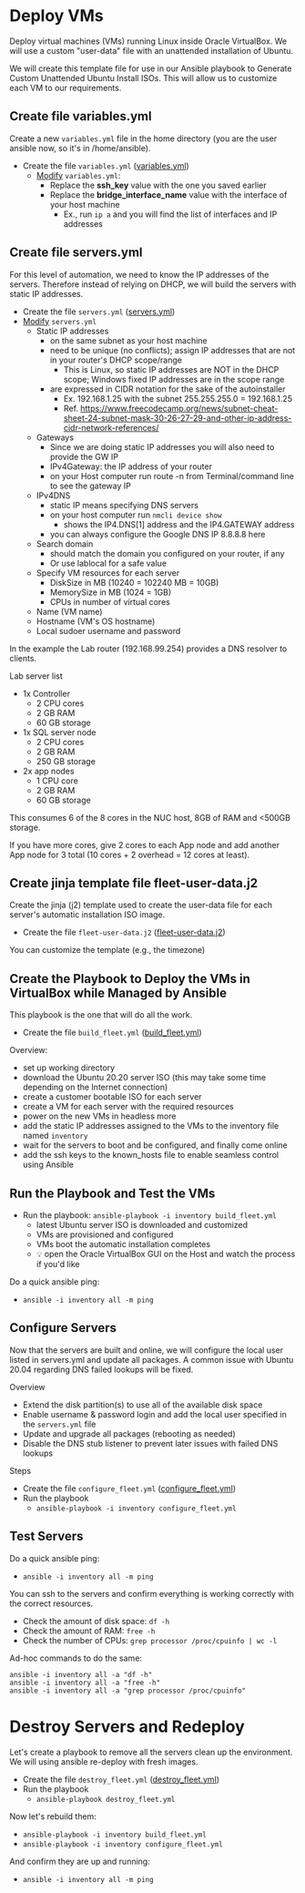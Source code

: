 # Deploy VMs
Deploy virtual machines (VMs) running Linux inside Oracle VirtualBox. We will use a custom "user-data" file with an unattended installation of Ubuntu.

We will create this template file for use in our Ansible playbook to Generate Custom Unattended Ubuntu Install ISOs. This will allow us to customize each VM to our requirements.

## Create file variables.yml
Create a new `variables.yml` file in the home directory (you are the user ansible now, so it's in /home/ansible).

- Create the file `variables.yml` ([variables.yml](variables.yml))
  - <ins>Modify</ins> `variables.yml`:
    - Replace the **ssh_key** value with the one you saved earlier
    - Replace the **bridge_interface_name** value with the interface of your host machine
      - Ex., run `ip a` and you will find the list of interfaces and IP addresses

## Create file servers.yml
For this level of automation, we need to know the IP addresses of the servers. Therefore instead of relying on DHCP, we will build the servers with static IP addresses.

- Create the file `servers.yml` ([servers.yml](servers.yml))
- <ins>Modify</ins> `servers.yml`
  - Static IP addresses
    - on the same subnet as your host machine
    - need to be unique (no conflicts); assign IP addresses that are not in your router's DHCP scope/range
      - This is Linux, so static IP addresses are NOT in the DHCP scope; Windows fixed IP addresses are in the scope range
    - are expressed in CIDR notation for the sake of the autoinstaller
      - Ex. 192.168.1.25 with the subnet 255.255.255.0 = 192.168.1.25
      - Ref. https://www.freecodecamp.org/news/subnet-cheat-sheet-24-subnet-mask-30-26-27-29-and-other-ip-address-cidr-network-references/
  - Gateways
    - Since we are doing static IP addresses you will also need to provide the GW IP
    - IPv4Gateway: the IP address of your router
    - on your Host computer run route -n from Terminal/command line to see the gateway IP
  - IPv4DNS
    - static IP means specifying DNS servers
    - on your host computer run `nmcli device show`
      - shows the IP4.DNS[1] address and the IP4.GATEWAY address
    - you can always configure the Google DNS IP 8.8.8.8 here
   - Search domain
     - should match the domain you configured on your router, if any
     - Or use lablocal for a safe value
  - Specify VM resources for each server
    - DiskSize in MB (10240 = 102240 MB = 10GB)
    - MemorySize in MB (1024 = 1GB)
    - CPUs in number of virtual cores
  - Name (VM name)
  - Hostname (VM's OS hostname)
  - Local sudoer username and password

In the example the Lab router (192.168.99.254) provides a DNS resolver to clients.

Lab server list
- 1x Controller
  - 2 CPU cores
  - 2 GB RAM
  - 60 GB storage
- 1x SQL server node
  - 2 CPU cores
  - 2 GB RAM
  - 250 GB storage
- 2x app nodes
  - 1 CPU core
  - 2 GB RAM
  - 60 GB storage

This consumes 6 of the 8 cores in the NUC host, 8GB of RAM and <500GB storage.

If you have more cores, give 2 cores to each App node and add another App node for 3 total (10 cores + 2 overhead = 12 cores at least).

## Create jinja template file fleet-user-data.j2
Create the jinja (j2) template used to create the user-data file for each server's automatic installation ISO image.
- Create the file `fleet-user-data.j2` ([fleet-user-data.j2](fleet-user-data.j2))

You can customize the template (e.g., the timezone)

## Create the Playbook to Deploy the VMs in VirtualBox while Managed by Ansible
This playbook is the one that will do all the work.
- Create the file `build_fleet.yml` ([build_fleet.yml](build_fleet.yml))

Overview:
- set up working directory
- download the Ubuntu 20.20 server ISO (this may take some time depending on the Internet connection)
- create a customer bootable ISO for each server
- create a VM for each server with the required resources
- power on the new VMs in headless more
- add the static IP addresses assigned to the VMs to the inventory file named `inventory`
- wait for the servers to boot and be configured, and finally come online
- add the ssh keys to the known_hosts file to enable seamless control using Ansible

## Run the Playbook and Test the VMs
- Run the playbook: `ansible-playbook -i inventory build_fleet.yml`
  - latest Ubuntu server ISO is downloaded and customized
  - VMs are provisioned and configured
  - VMs boot the automatic installation completes
  - 💡 open the Oracle VirtualBox GUI on the Host and watch the process if you'd like

Do a quick ansible ping:
- `ansible -i inventory all -m ping`

## Configure Servers
Now that the servers are built and online, we will configure the local user listed in servers.yml and update all packages. A common issue with Ubuntu 20.04 regarding DNS failed lookups will be fixed.

Overview
- Extend the disk partition(s) to use all of the available disk space
- Enable username & password login and add the local user specified in the `servers.yml` file
- Update and upgrade all packages (rebooting as needed)
- Disable the DNS stub listener to prevent later issues with failed DNS lookups

Steps
- Create the file `configure_fleet.yml` ([configure_fleet.yml](configure_fleet.yml))
- Run the playbook
  - `ansible-playbook -i inventory configure_fleet.yml`

## Test Servers
Do a quick ansible ping:
- `ansible -i inventory all -m ping`

You can ssh to the servers and confirm everything is working correctly with the correct resources.
- Check the amount of disk space: `df -h`
- Check the amount of RAM: `free -h`
- Check the number of CPUs: `grep processor /proc/cpuinfo | wc -l`

Ad-hoc commands to do the same:
~~~~
ansible -i inventory all -a "df -h"
ansible -i inventory all -a "free -h"
ansible -i inventory all -a "grep processor /proc/cpuinfo"
~~~~

# Destroy Servers and Redeploy
Let's create a playbook to remove all the servers clean up the environment. We will using ansible re-deploy with fresh images.

- Create the file `destroy_fleet.yml` ([destroy_fleet.yml](destroy_fleet.yml))
- Run the playbook
  - `ansible-playbook destroy_fleet.yml`

Now let's rebuild them:
- `ansible-playbook -i inventory build_fleet.yml`
- `ansible-playbook -i inventory configure_fleet.yml`

And confirm they are up and running:
- `ansible -i inventory all -m ping`
